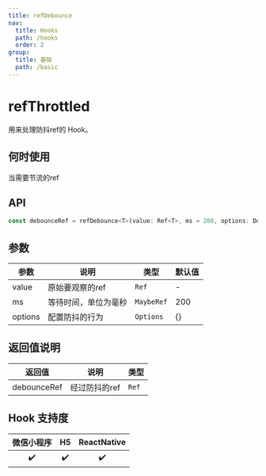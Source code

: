 ```yaml
---
title: refDebounce
nav:
  title: Hooks
  path: /hooks
  order: 2
group:
  title: 基础
  path: /basic
---
```


# refThrottled

用来处理防抖ref的 Hook。

## 何时使用

当需要节流的ref

## API

```jsx | pure
const debounceRef = refDebounce<T>(value: Ref<T>, ms = 200, options: DebounceFilterOptions = {});
```

## 参数

| 参数         | 说明                                                                                                      | 类型      | 默认值 |
| ------------ | --------------------------------------------------------------------------------------------------------- | --------- | ------ |
| value | 原始要观察的ref | `Ref` | -      |
| ms      | 等待时间，单位为毫秒 | `MaybeRef` | 200      |
| options | 配置防抖的行为     | `Options`                 | {}      |


## 返回值说明


| 返回值 | 说明           | 类型                                             |
| ------ | -------------- | ------------------------------------------------ |
| debounceRef   | 经过防抖的ref | `Ref` |

## Hook 支持度

| 微信小程序 | H5  | ReactNative |
| :--------: | :-: | :---------: |
|     ✔️     | ✔️  |     ✔️      |
